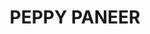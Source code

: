 ---
title: PEPPY PANEER
image: https://www.dominos.co.in/files/items/Peppy_Paneer.jpg
price: 15
beforePrice: 16
rating: 3.5
desc: Chunky paneer with crisp capsicum and spicy red pepper - quite a mouthful!
newArrival: true
veg: true
totalReviews: 10 
type: pizza
detailPath: /menu/Peppy_Paneer
---
